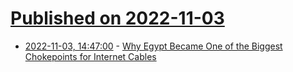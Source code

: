 # [Published on 2022-11-03](index.md)

* [2022-11-03, 14:47:00](https://tech.slashdot.org/story/22/11/03/1450215/why-egypt-became-one-of-the-biggest-chokepoints-for-internet-cables?utm_source=rss1.0mainlinkanon&utm_medium=feed) - [Why Egypt Became One of the Biggest Chokepoints for Internet Cables](https://tech.slashdot.org/story/22/11/03/1450215/why-egypt-became-one-of-the-biggest-chokepoints-for-internet-cables?utm_source=rss1.0mainlinkanon&utm_medium=feed)
